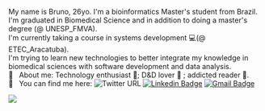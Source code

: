 
My name is Bruno, 26yo. I'm a bioinformatics Master's student from Brazil.
<br/>I'm graduated in Biomedical Science and in addition to doing a master's degree (@ UNESP_FMVA).
<br/>I'm currently taking a course in systems development :computer:(@ ETEC_Aracatuba).
<br/>I'm trying to learn new technologies to better integrate my knowledge in biomedical sciences with software development and data analysis.
<br/> 💬  &nbsp; About me: Technology enthusiast :floppy_disk:; D&D lover :game_die: ; addicted reader :book:.
<br/> :email: &nbsp; You can find me here: 
![Twitter URL](https://img.shields.io/twitter/url?label=%40brunohhomem&style=social&url=https%3A%2F%2Ftwitter.com%2Fbrunohhomem)
[![Linkedin Badge](https://img.shields.io/badge/-BrunoHHomem-blue?style=flat-square&logo=Linkedin&logoColor=white&link=https://www.linkedin.com/in/tgmarinho/)](https://www.linkedin.com/in/brunohhomem/)
[![Gmail Badge](https://img.shields.io/badge/-brunohhomem@gmail.com-c14438?style=flat-square&logo=Gmail&logoColor=white&link=mailto:tgmarinho@gmail.com)](mailto:brunohhomem@gmail.com)

<img width="auto" src="https://github.com/tgmarinho/tgmarinho/blob/master/banner.png">
